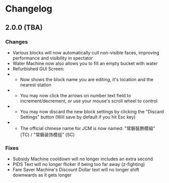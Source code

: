 # Changelog
## 2.0.0 (TBA)
### Changes
- Various blocks will now automatically cull non-visible faces, improving performance and visibility in spectator
- Water Machine now also allows you to fill an empty bucket with water
- Refurbished GUI Screen:
- - Now shows the block name you are editing, it's location and the nearest station
- - You may now click the arrows on number text field to increment/decrement, or use your mouse's scroll wheel to control
- - You may now discard the new block settings by clicking the "Discard Settings" button (Will save by default if you hit Esc key)
- - The official chinese name for JCM is now named: "常磐裝飾模組" (TC) / "常磐装饰模组" (SC)

### Fixes
- Subsidy Machine cooldown will no longer includes an extra second
- PIDS Text will no longer flicker if being too far away (z-fighting)
- Fare Saver Machine's Discount Dollar text will no longer shift downwards as it gets longer